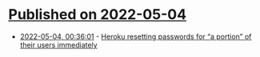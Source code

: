 # [Published on 2022-05-04](index.md)

* [2022-05-04, 00:36:01](https://news.ycombinator.com/item?id=31255450) - [Heroku resetting passwords for “a portion” of their users immediately](https://news.ycombinator.com/item?id=31255450)
